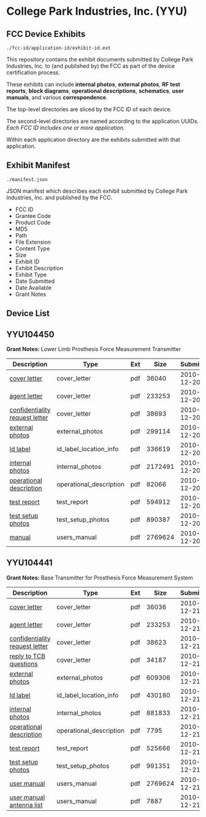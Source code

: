 # College Park Industries, Inc. (YYU)
## FCC Device Exhibits

```
./fcc-id/application-id/exhibit-id.ext
```

This repository contains the exhibit documents submitted by College Park Industries, Inc. to (and published by) the FCC as part of the device certification process.

These exhibits can include **internal photos**, **external photos**, **RF test reports**, **block diagrams**, **operational descriptions**, **schematics**, **user manuals**, and various **correspondence**.

The top-level directories are sliced by the FCC ID of each device.

The second-level directories are named according to the application UUIDs. *Each FCC ID includes one or more application.*

Within each application directory are the exhibits submitted with that application. 

## Exhibit Manifest

```
./manifest.json
```

JSON manifest which describes each exhibit submitted by College Park Industries, Inc. and published by the FCC.

- FCC ID
- Grantee Code
- Product Code
- MD5
- Path
- File Extension
- Content Type
- Size
- Exhibit ID
- Exhibit Description
- Exhibit Type
- Date Submitted
- Date Available
- Grant Notes

## Device List
## YYU104450
**Grant Notes:** Lower Limb Prosthesis Force Measurement Transmitter

| Description | Type | Ext | Size | Submitted | Available |
| ----------- | ---- | --- | ---- | --------- | --------- |
| [cover letter](YYU104450/1ecac22ba9093d4473d44e6647bd9f17/1393382.pdf) | cover_letter | pdf | 36040 | 2010-12-20 | 2010-12-21 |
| [agent letter](YYU104450/1ecac22ba9093d4473d44e6647bd9f17/1393383.pdf) | cover_letter | pdf | 233253 | 2010-12-20 | 2010-12-21 |
| [confidentiality request letter](YYU104450/1ecac22ba9093d4473d44e6647bd9f17/1393384.pdf) | cover_letter | pdf | 38693 | 2010-12-20 | 2010-12-21 |
| [external photos](YYU104450/1ecac22ba9093d4473d44e6647bd9f17/1393385.pdf) | external_photos | pdf | 299114 | 2010-12-20 | 2010-12-21 |
| [Id label](YYU104450/1ecac22ba9093d4473d44e6647bd9f17/1393387.pdf) | id_label_location_info | pdf | 336619 | 2010-12-20 | 2010-12-21 |
| [internal photos](YYU104450/1ecac22ba9093d4473d44e6647bd9f17/1393386.pdf) | internal_photos | pdf | 2172491 | 2010-12-20 | 2010-12-21 |
| [operational description](YYU104450/1ecac22ba9093d4473d44e6647bd9f17/1393388.pdf) | operational_description | pdf | 82066 | 2010-12-20 | 2010-12-21 |
| [test report](YYU104450/1ecac22ba9093d4473d44e6647bd9f17/1393391.pdf) | test_report | pdf | 594912 | 2010-12-20 | 2010-12-21 |
| [test setup photos](YYU104450/1ecac22ba9093d4473d44e6647bd9f17/1393392.pdf) | test_setup_photos | pdf | 890387 | 2010-12-20 | 2010-12-21 |
| [manual](YYU104450/1ecac22ba9093d4473d44e6647bd9f17/1393393.pdf) | users_manual | pdf | 2769624 | 2010-12-20 | 2010-12-21 |
## YYU104441
**Grant Notes:** Base Transmitter for Prosthesis Force Measurement System

| Description | Type | Ext | Size | Submitted | Available |
| ----------- | ---- | --- | ---- | --------- | --------- |
| [cover letter](YYU104441/d9c282c45ce838f3d3e31c3a75d859f4/1394264.pdf) | cover_letter | pdf | 36036 | 2010-12-21 | 2010-12-21 |
| [agent letter](YYU104441/d9c282c45ce838f3d3e31c3a75d859f4/1394265.pdf) | cover_letter | pdf | 233253 | 2010-12-21 | 2010-12-21 |
| [confidentiality request letter](YYU104441/d9c282c45ce838f3d3e31c3a75d859f4/1394266.pdf) | cover_letter | pdf | 38623 | 2010-12-21 | 2010-12-21 |
| [reply to TCB questions](YYU104441/d9c282c45ce838f3d3e31c3a75d859f4/1394274.pdf) | cover_letter | pdf | 34187 | 2010-12-21 | 2010-12-21 |
| [external photos](YYU104441/d9c282c45ce838f3d3e31c3a75d859f4/1394267.pdf) | external_photos | pdf | 609306 | 2010-12-21 | 2010-12-21 |
| [Id label](YYU104441/d9c282c45ce838f3d3e31c3a75d859f4/1394269.pdf) | id_label_location_info | pdf | 430180 | 2010-12-21 | 2010-12-21 |
| [internal photos](YYU104441/d9c282c45ce838f3d3e31c3a75d859f4/1394268.pdf) | internal_photos | pdf | 881833 | 2010-12-21 | 2010-12-21 |
| [operational description](YYU104441/d9c282c45ce838f3d3e31c3a75d859f4/1394270.pdf) | operational_description | pdf | 7795 | 2010-12-21 | 2010-12-21 |
| [test report](YYU104441/d9c282c45ce838f3d3e31c3a75d859f4/1394273.pdf) | test_report | pdf | 525666 | 2010-12-21 | 2010-12-21 |
| [test setup photos](YYU104441/d9c282c45ce838f3d3e31c3a75d859f4/1394275.pdf) | test_setup_photos | pdf | 991351 | 2010-12-21 | 2010-12-21 |
| [user manual](YYU104441/d9c282c45ce838f3d3e31c3a75d859f4/1393393.pdf) | users_manual | pdf | 2769624 | 2010-12-21 | 2010-12-21 |
| [user manual antenna list](YYU104441/d9c282c45ce838f3d3e31c3a75d859f4/1394277.pdf) | users_manual | pdf | 7887 | 2010-12-21 | 2010-12-21 |
